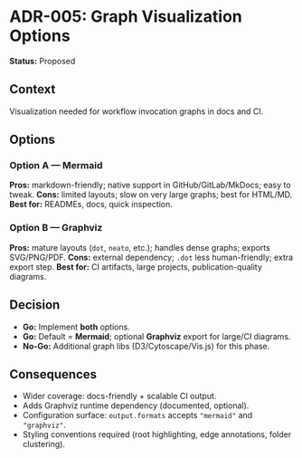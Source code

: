 # ADR-005: Graph Visualization Options

**Status:** Proposed

## Context

Visualization needed for workflow invocation graphs in docs and CI.

## Options

### Option A — Mermaid

**Pros:** markdown-friendly; native support in GitHub/GitLab/MkDocs; easy to tweak.
**Cons:** limited layouts; slow on very large graphs; best for HTML/MD.
**Best for:** READMEs, docs, quick inspection.

### Option B — Graphviz

**Pros:** mature layouts (`dot`, `neato`, etc.); handles dense graphs; exports SVG/PNG/PDF.
**Cons:** external dependency; `.dot` less human-friendly; extra export step.
**Best for:** CI artifacts, large projects, publication-quality diagrams.

## Decision

* **Go:** Implement **both** options.
* **Go:** Default = **Mermaid**; optional **Graphviz** export for large/CI diagrams.
* **No-Go:** Additional graph libs (D3/Cytoscape/Vis.js) for this phase.

## Consequences

* Wider coverage: docs-friendly + scalable CI output.
* Adds Graphviz runtime dependency (documented, optional).
* Configuration surface: `output.formats` accepts `"mermaid"` and `"graphviz"`.
* Styling conventions required (root highlighting, edge annotations, folder clustering).
